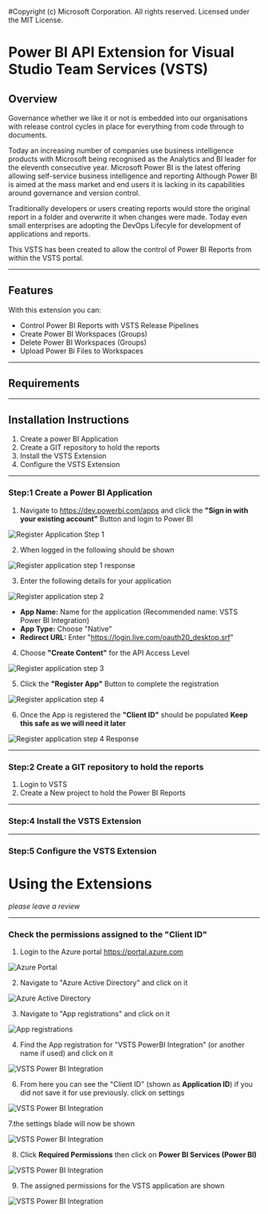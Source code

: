 #Copyright (c) Microsoft Corporation. All rights reserved. Licensed under the MIT License.
# Power BI API Extension for Visual Studio Team Services (VSTS)

## Overview
Governance whether we like it or not is embedded into our organisations with release control cycles in place for everything from code through to documents.
  
Today an increasing number of companies use business intelligence products with Microsoft being recognised as the Analytics and BI leader for the eleventh consecutive year.
Microsoft Power BI is the latest offering allowing self-service business intelligence and reporting
Although Power BI is aimed at the mass market and end users it is lacking in its capabilities around governance and version control.

Traditionally developers or users creating reports would store the original report in a folder and overwrite it when changes were made.  Today even small enterprises are adopting the DevOps Lifecyle for development of applications and reports.

This VSTS has been created to allow the control of Power BI Reports from within the VSTS portal.
***

## Features
With this extension you can:
* Control Power BI Reports with VSTS Release Pipelines
* Create Power BI Workspaces (Groups)
* Delete Power BI Workspaces (Groups)
* Upload Power Bi Files to Workspaces
***

## Requirements

***

## Installation Instructions
1. Create a power BI Application
2. Create a GIT repository to hold the reports
4. Install the VSTS Extension
5. Configure the VSTS Extension
***

### Step:1 Create a Power BI Application
1. Navigate to https://dev.powerbi.com/apps and click the **"Sign in with your existing account"** Button and login to Power BI

![Register Application Step 1](/images/RegisterApplication/RegisterApplication1.png)

2. When logged in the following should be shown

![Register application step 1 response](/images/RegisterApplication/RegisterApplication2.png)

3. Enter the following details for your application

![Register application step 2](/images/RegisterApplication/RegisterApplication3.png)
* **App Name:** Name for the application (Recommended name: VSTS Power BI Integration)
* **App Type:** Choose "Native"
* **Redirect URL:** Enter "https://login.live.com/oauth20_desktop.srf"

4. Choose **"Create Content"** for the API Access Level

![Register application step 3](/images/RegisterApplication4.png)

5. Click the **"Register App"** Button to complete the registration

![Register application step 4](/images/RegisterApplication/RegisterApplication5.png)

6. Once the App is registered the **"Client ID"** should be populated __Keep this safe as we will need it later__

![Register application step 4 Response](/images/RegisterApplication/RegisterApplication6.png)
***

### Step:2 Create a GIT repository to hold the reports
1.	Login to VSTS
2.	Create a New project to hold the Power BI Reports

***

### Step:4 Install the VSTS Extension

***
### Step:5 Configure the VSTS Extension


# Using the Extensions
*please leave a review*
***

### Check the permissions assigned to the "Client ID"
1. Login to the Azure portal https://portal.azure.com

![Azure Portal](/images/AzureAD/AzureAD0.png)

2. Navigate to "Azure Active Directory" and click on it

![Azure Active Directory](/images/AzureAD/AzureAD1.png)

3. Navigate to "App registrations" and click on it

![App registrations](/images/AzureAD/AzureAD2.png)

4. Find the App registration for "VSTS PowerBI Integration" (or another name if used) and click on it

![VSTS Power BI Integration](/images/AzureAD/AzureAD3.png)

6. From here you can see the "Client ID" (shown as **Application ID**) if you did not save it for use previously. click on settings


![VSTS Power BI Integration](/images/AzureAD/AzureAD4.png)

7.the settings blade will now be shown

![VSTS Power BI Integration](/images/AzureAD/AzureAD5.png)

8. Click **Required Permissions** then click on **Power BI Services (Power BI)**

![VSTS Power BI Integration](/images/AzureAD/AzureAD8.png)

9. The assigned permissions for the VSTS application are shown

![VSTS Power BI Integration](/images/AzureAD/AzureAD9.png)


